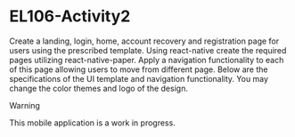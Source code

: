# EL106-Activity2
Create a landing, login, home, account recovery and registration page for users using the prescribed template. Using react-native create the required pages utilizing react-native-paper. Apply a navigation functionality to each of this page allowing users to move from different page. Below are the specifications of the UI template and navigation functionality. You may change the color themes and logo of the design.

> [!warning]
> This mobile application is a work in progress.
